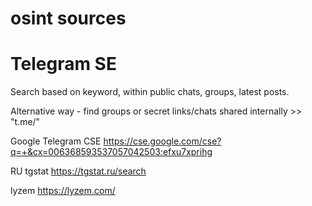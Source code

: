 # osint sources 


# Telegram SE 

Search based on keyword, within public chats, groups, latest posts. 

Alternative way - find groups or secret links/chats shared internally >> "t.me/" 

Google Telegram CSE 
https://cse.google.com/cse?q=+&cx=006368593537057042503:efxu7xprihg 

RU tgstat 
https://tgstat.ru/search 

lyzem
https://lyzem.com/
